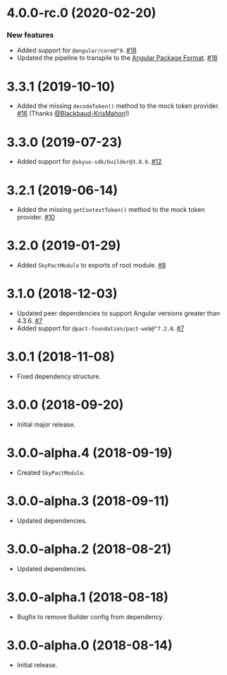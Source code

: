 # 4.0.0-rc.0 (2020-02-20)

### New features

- Added support for `@angular/core@^9`. [#18](https://github.com/blackbaud/skyux-sdk-pact/pull/18)
- Updated the pipeline to transpile to the [Angular Package Format](https://docs.google.com/document/d/1CZC2rcpxffTDfRDs6p1cfbmKNLA6x5O-NtkJglDaBVs/preview). [#18](https://github.com/blackbaud/skyux-sdk-pact/pull/18)

# 3.3.1 (2019-10-10)

- Added the missing `decodeToken()` method to the mock token provider. [#16](https://github.com/blackbaud/skyux-sdk-pact/pull/16) (Thanks [@Blackbaud-KrisMahon](https://github.com/Blackbaud-KrisMahon)!)

# 3.3.0 (2019-07-23)

- Added support for `@skyux-sdk/builder@3.8.0`. [#12](https://github.com/blackbaud/skyux-sdk-pact/pull/12)

# 3.2.1 (2019-06-14)

- Added the missing `getContextToken()` method to the mock token provider. [#10](https://github.com/blackbaud/skyux-sdk-pact/pull/10)


# 3.2.0 (2019-01-29)

- Added `SkyPactModule` to exports of root module. [#8](https://github.com/blackbaud/skyux-sdk-pact/pull/8)

# 3.1.0 (2018-12-03)

- Updated peer dependencies to support Angular versions greater than 4.3.6. [#7](https://github.com/blackbaud/skyux-sdk-pact/pull/7)
- Added support for `@pact-foundation/pact-web@^7.2.0`. [#7](https://github.com/blackbaud/skyux-sdk-pact/pull/7)

# 3.0.1 (2018-11-08)

- Fixed dependency structure.

# 3.0.0 (2018-09-20)

- Initial major release.

# 3.0.0-alpha.4 (2018-09-19)

- Created `SkyPactModule`.

# 3.0.0-alpha.3 (2018-09-11)

- Updated dependencies.

# 3.0.0-alpha.2 (2018-08-21)

- Updated dependencies.

# 3.0.0-alpha.1 (2018-08-18)

- Bugfix to remove Builder config from dependency.

# 3.0.0-alpha.0 (2018-08-14)

- Initial release.
